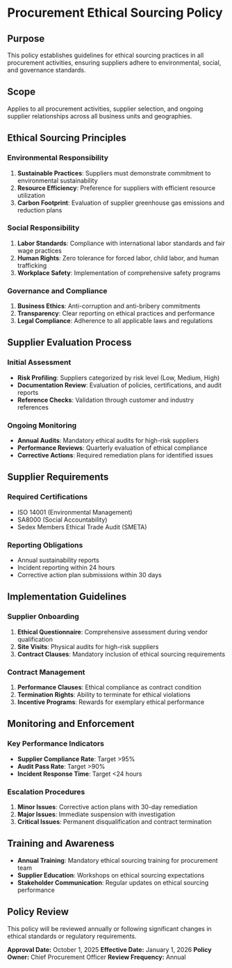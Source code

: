 # Procurement Ethical Sourcing Policy

## Purpose
This policy establishes guidelines for ethical sourcing practices in all procurement activities, ensuring suppliers adhere to environmental, social, and governance standards.

## Scope
Applies to all procurement activities, supplier selection, and ongoing supplier relationships across all business units and geographies.

## Ethical Sourcing Principles

### Environmental Responsibility
1. **Sustainable Practices**: Suppliers must demonstrate commitment to environmental sustainability
2. **Resource Efficiency**: Preference for suppliers with efficient resource utilization
3. **Carbon Footprint**: Evaluation of supplier greenhouse gas emissions and reduction plans

### Social Responsibility
1. **Labor Standards**: Compliance with international labor standards and fair wage practices
2. **Human Rights**: Zero tolerance for forced labor, child labor, and human trafficking
3. **Workplace Safety**: Implementation of comprehensive safety programs

### Governance and Compliance
1. **Business Ethics**: Anti-corruption and anti-bribery commitments
2. **Transparency**: Clear reporting on ethical practices and performance
3. **Legal Compliance**: Adherence to all applicable laws and regulations

## Supplier Evaluation Process

### Initial Assessment
- **Risk Profiling**: Suppliers categorized by risk level (Low, Medium, High)
- **Documentation Review**: Evaluation of policies, certifications, and audit reports
- **Reference Checks**: Validation through customer and industry references

### Ongoing Monitoring
- **Annual Audits**: Mandatory ethical audits for high-risk suppliers
- **Performance Reviews**: Quarterly evaluation of ethical compliance
- **Corrective Actions**: Required remediation plans for identified issues

## Supplier Requirements

### Required Certifications
- ISO 14001 (Environmental Management)
- SA8000 (Social Accountability)
- Sedex Members Ethical Trade Audit (SMETA)

### Reporting Obligations
- Annual sustainability reports
- Incident reporting within 24 hours
- Corrective action plan submissions within 30 days

## Implementation Guidelines

### Supplier Onboarding
1. **Ethical Questionnaire**: Comprehensive assessment during vendor qualification
2. **Site Visits**: Physical audits for high-risk suppliers
3. **Contract Clauses**: Mandatory inclusion of ethical sourcing requirements

### Contract Management
1. **Performance Clauses**: Ethical compliance as contract condition
2. **Termination Rights**: Ability to terminate for ethical violations
3. **Incentive Programs**: Rewards for exemplary ethical performance

## Monitoring and Enforcement

### Key Performance Indicators
- **Supplier Compliance Rate**: Target >95%
- **Audit Pass Rate**: Target >90%
- **Incident Response Time**: Target <24 hours

### Escalation Procedures
1. **Minor Issues**: Corrective action plans with 30-day remediation
2. **Major Issues**: Immediate suspension with investigation
3. **Critical Issues**: Permanent disqualification and contract termination

## Training and Awareness
- **Annual Training**: Mandatory ethical sourcing training for procurement team
- **Supplier Education**: Workshops on ethical sourcing expectations
- **Stakeholder Communication**: Regular updates on ethical sourcing performance

## Policy Review
This policy will be reviewed annually or following significant changes in ethical standards or regulatory requirements.

**Approval Date:** October 1, 2025
**Effective Date:** January 1, 2026
**Policy Owner:** Chief Procurement Officer
**Review Frequency:** Annual